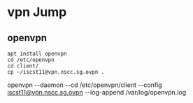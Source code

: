 # vpn Jump
## openvpn
```
apt install openvpn
cd /etc/openvpn
cd client/
cp ~/iscst11@vpn.nscc.sg.ovpn .
```
openvpn --daemon --cd /etc/openvpn/client --config iscst11@vpn.nscc.sg.ovpn --log-append /var/log/openvpn.log